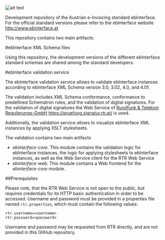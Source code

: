 ![alt text](https://github.com/pliegl/ebinterface/blob/master/site/images/logo.jpg?raw=true "ebInterface e-Invoice standard")


Development repository of the Austrian e-Invoicing standard ebInterface. For the official standard versions please refer to the ebInterface website http://www.ebinterface.at


This repository contains two main artifacts:

#ebInterface XML Schema files


Using this repository, the development versions of the different ebInterface standard schemas are shared among the standard developers.


#ebInterface validation service


The ebInterface validation service allows to validate ebInterface instances according to ebInterface XML Schema version 3.0, 3.02, 4.0, and 4.01.

The validation includes XML Schema conformance, conformance to predefined Schematron rules, and the validation of digital signatures. For the validation of digital signatures the Web Service of [Rundfunk & Telekom Regulierungs-GmbH](http://www.rtr.at) https://pruefung.signatur.rtr.at/ is used.

Additionally, the validation service allows to visualize ebInterface XML instances by applying XSLT stylesheets.

The validation contains two main artifacts

 * *ebinterface-core.* This module contains the validation logic for ebInterface instances, the logic for applying stylesheets to ebInterface instances, as well as the Web Service client for the RTR Web Service
 * *ebinterface-web.* This module contains a Web frontend for the *ebinterface-core* module.


##Prerequisites

Please note, that the RTR Web Service is not open to the public, but requires credentials for its HTTP basic authentication in order to be accessed. Username and password must be provided in a properties file named ```rtr.properties```, which must contain the following values:

``` 
rtr.username=<username>
rtr.password=<password>
```

Username and password may be requested from RTR directly, and are not provided in this GitHub repository.



 



